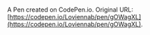 # 

A Pen created on CodePen.io. Original URL: [https://codepen.io/Loviennab/pen/gOWagXL](https://codepen.io/Loviennab/pen/gOWagXL).


